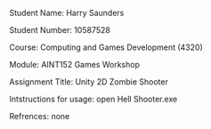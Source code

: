 Student Name: Harry Saunders

Student Number: 10587528

Course: Computing and Games Development (4320)

Module: AINT152 Games Workshop

Assignment Title: Unity 2D Zombie Shooter

Intstructions for usage: open Hell Shooter.exe

Refrences: none
